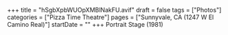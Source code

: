 +++
title = "hSgbXpbWUOpXMBlNakFU.avif"
draft = false
tags = ["Photos"]
categories = ["Pizza Time Theatre"]
pages = ["Sunnyvale, CA (1247 W El Camino Real)"]
startDate = ""
+++
Portrait Stage (1981)
